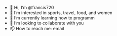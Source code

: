 - 👋 Hi, I’m @francis720
- 👀 I’m interested in sports, travel, food, and women
- 🌱 I’m currently learning how to programm
- 💞️ I’m looking to collaborate with you
- 📫 How to reach me: email

<!---
francis720/francis720 is a ✨ special ✨ repository because its `README.md` (this file) appears on your GitHub profile.
You can click the Preview link to take a look at your changes.
--->
